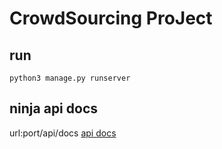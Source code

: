 # CrowdSourcing ProJect

## run
```shell
python3 manage.py runserver
```

## ninja api docs
url:port/api/docs
[api docs](127.0.0.1:8000/api/docs)
